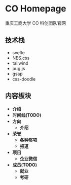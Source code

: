 # CO Homepage

重庆工商大学 CO 科创团队官网

## 技术栈

- svelte
- NES.css
- tailwind
- pug.js
- gsap
- css-doodle

## 内容板块

* **介绍**
* **时间线(TODO)**
* **方向**
  * **介绍**
* **荣誉**
  * **各种奖项**
  * **报道**
* **项目**
  * **企业微信**
* **成员(TODO)**
  * **就业**
  * **考研**
